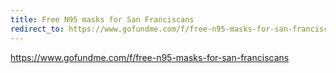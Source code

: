 ```yaml
---
title: Free N95 masks for San Franciscans
redirect_to: https://www.gofundme.com/f/free-n95-masks-for-san-franciscans
---
```


https://www.gofundme.com/f/free-n95-masks-for-san-franciscans
